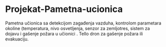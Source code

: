 # Projekat-Pametna-ucionica
Pametna učionica sa detekcijom zagađenja vazduha, kontrolom parametara okoline (temperatura, nivo osvetljenja, senzor za zemljotres, sistem za dojavu i gašenje požara  u učionici . Tello dron za gašenje požara ili evakuaciju.
